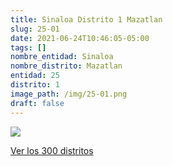 ```yaml
---
title: Sinaloa Distrito 1 Mazatlan
slug: 25-01
date: 2021-06-24T10:46:05-05:00
tags: []
nombre_entidad: Sinaloa
nombre_distrito: Mazatlan
entidad: 25
distrito: 1
image_path: /img/25-01.png
draft: false
---
```


![](/img/25-01.png)

[Ver los 300 distritos](/docs/elecciones-2021)
